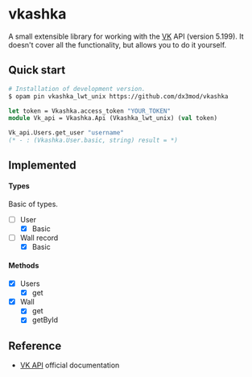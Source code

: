 # vkashka

A small extensible library for working with the [VK] API (version 5.199). It doesn't cover all the functionality, but allows you to do it yourself.
<!-- Небольшая расширяемая библиотека для работы с [VK](https://vk.com/) API (версии 5.199). Сейчас она не покрывает весь функционал, но позволяет сделать вам это самостоятельно.  -->


## Quick start

```bash
# Installation of development version.
$ opam pin vkashka_lwt_unix https://github.com/dx3mod/vkashka
``` 


```ocaml
let token = Vkashka.access_token "YOUR_TOKEN"
module Vk_api = Vkashka.Api (Vkashka_lwt_unix) (val token)

Vk_api.Users.get_user "username"
(* - : (Vkashka.User.basic, string) result = *)
```

## Implemented

#### Types

Basic of types.

- [ ] User
  - [x] Basic
- [ ] Wall record
  - [x] Basic

#### Methods 

- [x] Users
  - [x] get
- [x] Wall
  - [x] get
  - [x] getById

## Reference 

- [VK API](https://dev.vk.com/ru/reference) official documentation 

[VK]: https://vk.com/